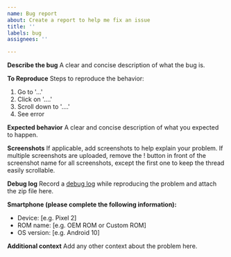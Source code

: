 ```yaml
---
name: Bug report
about: Create a report to help me fix an issue
title: ''
labels: bug
assignees: ''

---
```


**Describe the bug**
A clear and concise description of what the bug is.

**To Reproduce**
Steps to reproduce the behavior:
1. Go to '...'
2. Click on '....'
3. Scroll down to '....'
4. See error

**Expected behavior**
A clear and concise description of what you expected to happen.

**Screenshots**
If applicable, add screenshots to help explain your problem. If multiple screenshots are uploaded, remove the ! button in front of the screenshot name for all screenshots, except the first one to keep the thread easily scrollable.

**Debug log**
Record a [debug log](https://github.com/d4rken/sdmaid-public/wiki/Reporting-a-bug#debug-log) while reproducing the problem and attach the zip file here.

**Smartphone (please complete the following information):**
 - Device: [e.g. Pixel 2]
 - ROM name: [e.g. OEM ROM or Custom ROM]
 - OS version: [e.g. Android 10]

**Additional context**
Add any other context about the problem here.
